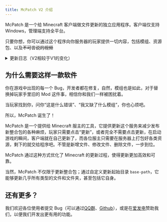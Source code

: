 ```yaml
---
title: McPatch V2 介绍
---
```


McPatch 是一个给 Minecraft 客户端做文件更新的独立应用程序。客户端仅支持Windows，管理端支持全平台。

只要你想，你可以通过这个程序向你服务器的玩家提供一切内容，包括模组、资源包、以及~~不可言说的视频~~


<details>
    <summary>更新日志（V2相较于V1的变化）</summary>
    
    ### 新功能（相较v1）
    
    1. 客户端支持按需下载，通过其它方式提前更新的文件，在下载时会被跳过，不会重复下载
    2. 管理端现在自带一个内置的小服务端，使用tcp协议和客户端通信，无需再担心备案的问题
    3. 管理端支持上传脚本模板，每次打包后都会按模板生成一个脚本，用来一键上传更新包文件
    
    ### 改进（相较v1）
    
    1. 优化管理端文件结构，省去了history目录的设计，硬盘占用减少三分之一
    2. 更新包每次都记录完整文件，避免客户端文件因玩家被修改导致无法更新
    3. 客户端修复窗口无响应和下载限速的问题，现在可以跑到更快的下载速度
    
    ### 取舍（相较v1）
    
    2.0版本相比1.0做出了一些功能上的取舍，以下是1.0支持，2.0不支持的功能列表：
    
    1. 客户端不再支持sftp（使用管理端内置的tcp协议作为替代）
    2. 管理端现在支持纯命令行启动，而不是1.0版本的交互式命令行（方便其它脚本调用）

</details>

## 为什么需要这样一款软件

你在游戏中出现的每一个 Bug，开发者都在修复，自然，模组也是如此，对于替换掉玩家手里旧的 Mod 这件事，相信你和我们一样被困扰着。

当玩家找到你，问你“这是什么错误”、“我又缺了什么模组”，你也心烦吧。

所以，McPatch 诞生了！

McPatch 是一个提供给 Minecraft 服主的工具，它提供更新这个服务来减少发布新整合包的各种麻烦，玩家只需要点击“更新”，或者完全不需要点击更新，在启动游戏的瞬间，客户端就在自己更新了，而各位服主只需要在服务器上打包好各类资源，剩下的就交给程序吧。不管是新增文件、修改文件、删除文件，一步到位。

McPatch 通过这种方式优化了 Minecraft 的更新过程，使得更新更加高效和可靠。

当然，McPatch 不仅限于更新整合包；通过自定义更新起始目录 `base-path`，它能够更新几乎所有类型的文件和文件夹，甚至包括它自身。

## 还有更多？
我们欢迎各位使用者提交 Bug（可以通过[QQ群](https://jq.qq.com/?_wv=1027&k=PqAEtn39)、[Github](https://github.com/BalloonUpdate)），或是在[爱发电](https://afdian.net/a/aprilforest)赞助我们，以便我们开发出更有用的功能。

